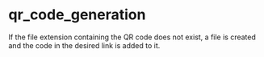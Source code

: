 # qr_code_generation
If the file extension containing the QR code does not exist, a file is created and the code in the desired link is added to it.
